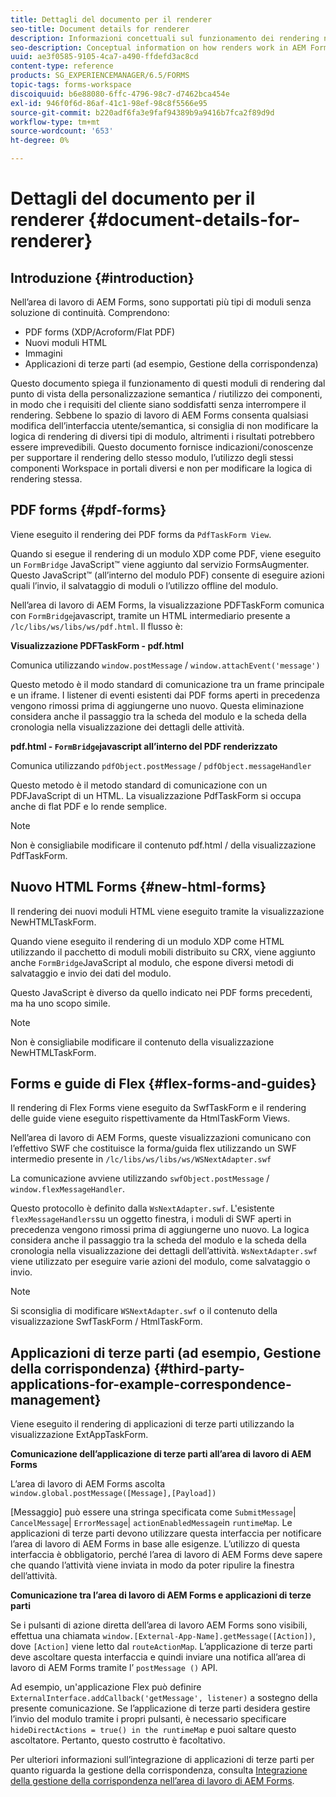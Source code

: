 ```yaml
---
title: Dettagli del documento per il renderer
seo-title: Document details for renderer
description: Informazioni concettuali sul funzionamento dei rendering nell’area di lavoro di AEM Forms per eseguire il rendering dei vari tipi di modulo e file supportati.
seo-description: Conceptual information on how renders work in AEM Forms workspace to render the various supported form and file types.
uuid: ae3f0585-9105-4ca7-a490-ffdefd3ac8cd
content-type: reference
products: SG_EXPERIENCEMANAGER/6.5/FORMS
topic-tags: forms-workspace
discoiquuid: b6e88080-6ffc-4796-98c7-d7462bca454e
exl-id: 946f0f6d-86af-41c1-98ef-98c8f5566e95
source-git-commit: b220adf6fa3e9faf94389b9a9416b7fca2f89d9d
workflow-type: tm+mt
source-wordcount: '653'
ht-degree: 0%

---
```


# Dettagli del documento per il renderer {#document-details-for-renderer}

## Introduzione {#introduction}

Nell’area di lavoro di AEM Forms, sono supportati più tipi di moduli senza soluzione di continuità. Comprendono:

* PDF forms (XDP/Acroform/Flat PDF)
* Nuovi moduli HTML
* Immagini
* Applicazioni di terze parti (ad esempio, Gestione della corrispondenza)

Questo documento spiega il funzionamento di questi moduli di rendering dal punto di vista della personalizzazione semantica / riutilizzo dei componenti, in modo che i requisiti del cliente siano soddisfatti senza interrompere il rendering. Sebbene lo spazio di lavoro di AEM Forms consenta qualsiasi modifica dell’interfaccia utente/semantica, si consiglia di non modificare la logica di rendering di diversi tipi di modulo, altrimenti i risultati potrebbero essere imprevedibili. Questo documento fornisce indicazioni/conoscenze per supportare il rendering dello stesso modulo, l’utilizzo degli stessi componenti Workspace in portali diversi e non per modificare la logica di rendering stessa.

## PDF forms {#pdf-forms}

Viene eseguito il rendering dei PDF forms da `PdfTaskForm View`.

Quando si esegue il rendering di un modulo XDP come PDF, viene eseguito un `FormBridge` JavaScript™ viene aggiunto dal servizio FormsAugmenter. Questo JavaScript™ (all’interno del modulo PDF) consente di eseguire azioni quali l’invio, il salvataggio di moduli o l’utilizzo offline del modulo.

Nell’area di lavoro di AEM Forms, la visualizzazione PDFTaskForm comunica con `FormBridge`javascript, tramite un HTML intermediario presente a `/lc/libs/ws/libs/ws/pdf.html`. Il flusso è:

**Visualizzazione PDFTaskForm - pdf.html**

Comunica utilizzando `window.postMessage` / `window.attachEvent('message')`

Questo metodo è il modo standard di comunicazione tra un frame principale e un iframe. I listener di eventi esistenti dai PDF forms aperti in precedenza vengono rimossi prima di aggiungerne uno nuovo. Questa eliminazione considera anche il passaggio tra la scheda del modulo e la scheda della cronologia nella visualizzazione dei dettagli delle attività.

**pdf.html - `FormBridge`javascript all’interno del PDF renderizzato**

Comunica utilizzando `pdfObject.postMessage` / `pdfObject.messageHandler`

Questo metodo è il metodo standard di comunicazione con un PDFJavaScript di un HTML. La visualizzazione PdfTaskForm si occupa anche di flat PDF e lo rende semplice.

>[!NOTE]
>
>Non è consigliabile modificare il contenuto pdf.html / della visualizzazione PdfTaskForm.

## Nuovo HTML Forms {#new-html-forms}

Il rendering dei nuovi moduli HTML viene eseguito tramite la visualizzazione NewHTMLTaskForm.

Quando viene eseguito il rendering di un modulo XDP come HTML utilizzando il pacchetto di moduli mobili distribuito su CRX, viene aggiunto anche `FormBridge`JavaScript al modulo, che espone diversi metodi di salvataggio e invio dei dati del modulo.

Questo JavaScript è diverso da quello indicato nei PDF forms precedenti, ma ha uno scopo simile.

>[!NOTE]
>
>Non è consigliabile modificare il contenuto della visualizzazione NewHTMLTaskForm.

## Forms e guide di Flex {#flex-forms-and-guides}

Il rendering di Flex Forms viene eseguito da SwfTaskForm e il rendering delle guide viene eseguito rispettivamente da HtmlTaskForm Views.

Nell’area di lavoro di AEM Forms, queste visualizzazioni comunicano con l’effettivo SWF che costituisce la forma/guida flex utilizzando un SWF intermedio presente in `/lc/libs/ws/libs/ws/WSNextAdapter.swf`

La comunicazione avviene utilizzando `swfObject.postMessage` / `window.flexMessageHandler`.

Questo protocollo è definito dalla `WsNextAdapter.swf`. L&#39;esistente `flexMessageHandlers`su un oggetto finestra, i moduli di SWF aperti in precedenza vengono rimossi prima di aggiungerne uno nuovo. La logica considera anche il passaggio tra la scheda del modulo e la scheda della cronologia nella visualizzazione dei dettagli dell’attività. `WsNextAdapter.swf` viene utilizzato per eseguire varie azioni del modulo, come salvataggio o invio.

>[!NOTE]
>
>Si sconsiglia di modificare `WSNextAdapter.swf` o il contenuto della visualizzazione SwfTaskForm / HtmlTaskForm.

## Applicazioni di terze parti (ad esempio, Gestione della corrispondenza) {#third-party-applications-for-example-correspondence-management}

Viene eseguito il rendering di applicazioni di terze parti utilizzando la visualizzazione ExtAppTaskForm.

**Comunicazione dell’applicazione di terze parti all’area di lavoro di AEM Forms**

L’area di lavoro di AEM Forms ascolta `window.global.postMessage([Message],[Payload])`

[Messaggio] può essere una stringa specificata come `SubmitMessage`| `CancelMessage`| `ErrorMessage`| `actionEnabledMessage`in `runtimeMap`. Le applicazioni di terze parti devono utilizzare questa interfaccia per notificare l’area di lavoro di AEM Forms in base alle esigenze. L’utilizzo di questa interfaccia è obbligatorio, perché l’area di lavoro di AEM Forms deve sapere che quando l’attività viene inviata in modo da poter ripulire la finestra dell’attività.

**Comunicazione tra l’area di lavoro di AEM Forms e applicazioni di terze parti**

Se i pulsanti di azione diretta dell’area di lavoro AEM Forms sono visibili, effettua una chiamata `window.[External-App-Name].getMessage([Action])`, dove `[Action]` viene letto dal `routeActionMap`. L’applicazione di terze parti deve ascoltare questa interfaccia e quindi inviare una notifica all’area di lavoro di AEM Forms tramite l’ `postMessage ()` API.

Ad esempio, un&#39;applicazione Flex può definire `ExternalInterface.addCallback('getMessage', listener)` a sostegno della presente comunicazione. Se l’applicazione di terze parti desidera gestire l’invio del modulo tramite i propri pulsanti, è necessario specificare `hideDirectActions = true() in the runtimeMap` e puoi saltare questo ascoltatore. Pertanto, questo costrutto è facoltativo.

Per ulteriori informazioni sull’integrazione di applicazioni di terze parti per quanto riguarda la gestione della corrispondenza, consulta [Integrazione della gestione della corrispondenza nell’area di lavoro di AEM Forms](/help/forms/using/integrating-correspondence-management-html-workspace.md).
